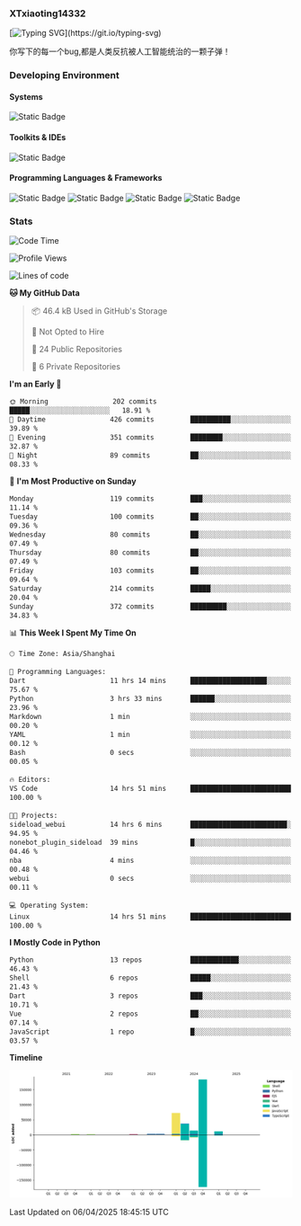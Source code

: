 ### XTxiaoting14332

[![Typing SVG](https://readme-typing-svg.herokuapp.com?font=JetBrians+Mono&pause=1000&random=false&width=435&lines=Hello+World!)](https://git.io/typing-svg)

你写下的每一个bug,都是人类反抗被人工智能统治的一颗子弹！

### Developing Environment

#### Systems

![Static Badge](https://img.shields.io/badge/Ubuntu-%20?style=flat-square&logo=ubuntu&logoColor=white&color=E34F26)

#### Toolkits & IDEs

![Static Badge](https://img.shields.io/badge/Visual%20Studio%20Code-%20?style=flat-square&logo=visualstudiocode&logoColor=white&color=blue)

#### Programming Languages & Frameworks

![Static Badge](https://img.shields.io/badge/Dart-%20?style=flat-square&logo=dart&logoColor=white&color=0175C2)
![Static Badge](https://img.shields.io/badge/Flutter-%20?style=flat-square&logo=flutter&logoColor=white&color=02569B)
![Static Badge](https://img.shields.io/badge/Python-%20?style=flat-square&logo=python&logoColor=white&color=E7A781)
![Static Badge](https://img.shields.io/badge/Bash%20Shell-%20?style=flat-square&logo=shell&logoColor=white&color=49D868)

### Stats

<!--START_SECTION:waka-->
![Code Time](http://img.shields.io/badge/Code%20Time-314%20hrs%204%20mins-blue)

![Profile Views](http://img.shields.io/badge/Profile%20Views-10-blue)

![Lines of code](https://img.shields.io/badge/From%20Hello%20World%20I%27ve%20Written-330.1%20thousand%20lines%20of%20code-blue)

**🐱 My GitHub Data** 

> 📦 46.4 kB Used in GitHub's Storage 
 > 
> 🚫 Not Opted to Hire
 > 
> 📜 24 Public Repositories 
 > 
> 🔑 6 Private Repositories 
 > 
**I'm an Early 🐤** 

```text
🌞 Morning                202 commits         █████░░░░░░░░░░░░░░░░░░░░   18.91 % 
🌆 Daytime                426 commits         ██████████░░░░░░░░░░░░░░░   39.89 % 
🌃 Evening                351 commits         ████████░░░░░░░░░░░░░░░░░   32.87 % 
🌙 Night                  89 commits          ██░░░░░░░░░░░░░░░░░░░░░░░   08.33 % 
```
📅 **I'm Most Productive on Sunday** 

```text
Monday                   119 commits         ███░░░░░░░░░░░░░░░░░░░░░░   11.14 % 
Tuesday                  100 commits         ██░░░░░░░░░░░░░░░░░░░░░░░   09.36 % 
Wednesday                80 commits          ██░░░░░░░░░░░░░░░░░░░░░░░   07.49 % 
Thursday                 80 commits          ██░░░░░░░░░░░░░░░░░░░░░░░   07.49 % 
Friday                   103 commits         ██░░░░░░░░░░░░░░░░░░░░░░░   09.64 % 
Saturday                 214 commits         █████░░░░░░░░░░░░░░░░░░░░   20.04 % 
Sunday                   372 commits         █████████░░░░░░░░░░░░░░░░   34.83 % 
```


📊 **This Week I Spent My Time On** 

```text
🕑︎ Time Zone: Asia/Shanghai

💬 Programming Languages: 
Dart                     11 hrs 14 mins      ███████████████████░░░░░░   75.67 % 
Python                   3 hrs 33 mins       ██████░░░░░░░░░░░░░░░░░░░   23.96 % 
Markdown                 1 min               ░░░░░░░░░░░░░░░░░░░░░░░░░   00.20 % 
YAML                     1 min               ░░░░░░░░░░░░░░░░░░░░░░░░░   00.12 % 
Bash                     0 secs              ░░░░░░░░░░░░░░░░░░░░░░░░░   00.05 % 

🔥 Editors: 
VS Code                  14 hrs 51 mins      █████████████████████████   100.00 % 

🐱‍💻 Projects: 
sideload_webui           14 hrs 6 mins       ████████████████████████░   94.95 % 
nonebot_plugin_sideload  39 mins             █░░░░░░░░░░░░░░░░░░░░░░░░   04.46 % 
nba                      4 mins              ░░░░░░░░░░░░░░░░░░░░░░░░░   00.48 % 
webui                    0 secs              ░░░░░░░░░░░░░░░░░░░░░░░░░   00.11 % 

💻 Operating System: 
Linux                    14 hrs 51 mins      █████████████████████████   100.00 % 
```

**I Mostly Code in Python** 

```text
Python                   13 repos            ████████████░░░░░░░░░░░░░   46.43 % 
Shell                    6 repos             █████░░░░░░░░░░░░░░░░░░░░   21.43 % 
Dart                     3 repos             ███░░░░░░░░░░░░░░░░░░░░░░   10.71 % 
Vue                      2 repos             ██░░░░░░░░░░░░░░░░░░░░░░░   07.14 % 
JavaScript               1 repo              █░░░░░░░░░░░░░░░░░░░░░░░░   03.57 % 
```



**Timeline**

![Lines of Code chart](https://raw.githubusercontent.com/XTxiaoting14332/XTxiaoting14332/main/assets/bar_graph.png)


 Last Updated on 06/04/2025 18:45:15 UTC
<!--END_SECTION:waka-->